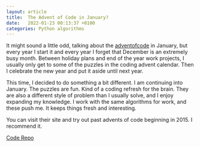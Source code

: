 ```yaml
---
layout: article
title:  The Advent of Code in January?
date:   2022-01-23 00:13:37 +0100
categories: Python algorithms
---
```


It might sound a little odd, talking about the [adventofcode][adventofcode] in January, but every year I start it and every year I forget that December is an extremely busy month. Between holiday plans and end of the year work projects, I usually only get to some of the puzzles in the coding advent calendar. Then I celebrate the new year and put it aside until next year. 

This time, I decided to do something a bit different. I am continuing into January. The puzzles are fun. Kind of a coding refresh for the brain. They are also a different style of problem than I usually solve, and I enjoy expanding my knowledge. I work with the same algorithms for work, and these push me. It keeps things fresh and interesting. 

You can visit their site and try out past advents of code beginning in 2015. I recommend it.

[Code Repo][code-repo]

[adventofcode]: https://adventofcode.com/
[code-repo]: https://github.com/megpay/advent-of-code-2021